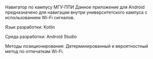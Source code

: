 Навигатор по кампусу МГУ-ППИ
Данное приложение для Android предназначено для навигации внутри университетского кампуса с использованием Wi-Fi сигналов.

Язык разработки: Kotlin

Среда разработки: Android Studio

Методы позиционирования: Детерминированный и вероятностный метод по отпечаткам Wi-Fi.
